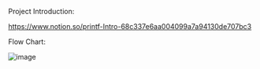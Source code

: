 Project Introduction:

https://www.notion.so/printf-Intro-68c337e6aa004099a7a94130de707bc3

Flow Chart:

![image](https://user-images.githubusercontent.com/83692797/121923900-5886db00-cd76-11eb-9128-afd8f6169ac6.png)
